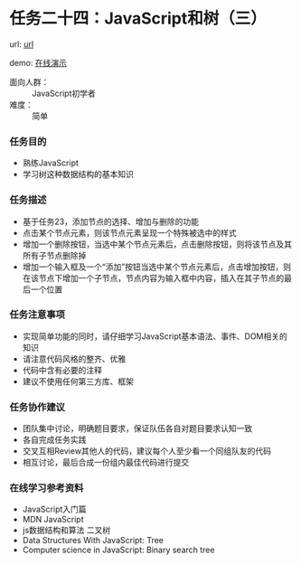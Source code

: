 # 任务二十四：JavaScript和树（三）

url: [url](http://ife.baidu.com/2016/task/detail?taskId=24)

demo: [在线演示](https://evls-practices.github.io/IFE/src/2016/24/index.html)
<dl>
	<dt>面向人群：</dt>
	<dd>JavaScript初学者</dd>
	<dt>难度：</dt>
	<dd>简单</dd>
</dl>

<h3>任务目的</h3>
<ul>
	<li>熟练JavaScript</li>
	<li>学习树这种数据结构的基本知识</li>
</ul>

<h3>任务描述</h3>
<ul>
	<li>基于任务23，添加节点的选择、增加与删除的功能</li>
	<li>点击某个节点元素，则该节点元素呈现一个特殊被选中的样式</li>
	<li>增加一个删除按钮，当选中某个节点元素后，点击删除按钮，则将该节点及其所有子节点删除掉</li>
	<li>增加一个输入框及一个“添加”按钮当选中某个节点元素后，点击增加按钮，则在该节点下增加一个子节点，节点内容为输入框中内容，插入在其子节点的最后一个位置</li>
</ul>

<h3>任务注意事项</h3>
<ul>
	<li>实现简单功能的同时，请仔细学习JavaScript基本语法、事件、DOM相关的知识</li>
	<li>请注意代码风格的整齐、优雅</li>
	<li>代码中含有必要的注释</li>
	<li>建议不使用任何第三方库、框架</li>
</ul>

<h3>任务协作建议</h3>
<ul>
	<li>团队集中讨论，明确题目要求，保证队伍各自对题目要求认知一致</li>
	<li>各自完成任务实践</li>
	<li>交叉互相Review其他人的代码，建议每个人至少看一个同组队友的代码</li>
	<li>相互讨论，最后合成一份组内最佳代码进行提交</li>
</ul>

<h3>在线学习参考资料</h3>
<ul>
	<li>JavaScript入门篇</li>
	<li>MDN JavaScript</li>
	<li>js数据结构和算法 二叉树</li>
	<li>Data Structures With JavaScript: Tree</li>
	<li>Computer science in JavaScript: Binary search tree</li>
</ul>
